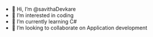 - 👋 Hi, I’m @savithaDevkare
- 👀 I’m interested in coding
- 🌱 I’m currently learning C#
- 💞️ I’m looking to collaborate on Application development


<!---
savithaDevkare/savithaDevkare is a ✨ special ✨ repository because its `README.md` (this file) appears on your GitHub profile.
You can click the Preview link to take a look at your changes.
--->
